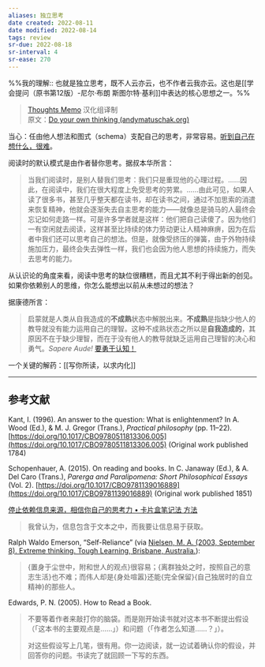 ```yaml
---
aliases: 独立思考
date created: 2022-08-11
date modified: 2022-08-14
tags: review
sr-due: 2022-08-18
sr-interval: 4
sr-ease: 270
---
```


%%我的理解:: 也就是独立思考，既不人云亦云，也不作者云我亦云。这也是[[学会提问（原书第12版）-尼尔·布朗 斯图尔特·基利]]中表达的核心思想之一。%%

> [Thoughts Memo](https://paratranz.cn/projects/3131) 汉化组译制  
> 原文：[Do your own thinking (andymatuschak.org)](https://notes.andymatuschak.org/z4enRPbLXdD8X8hCfVjaRkcGkronvhcfrgSQw)

当心：任由他人想法和图式（schema）支配自己的思考，非常容易。[听到自己在想什么，很难](https://notes.andymatuschak.org/z3ruCqbkUjU7U8MD5gaMjzmJV4GuENJ3ie1LP)。

阅读时的默认模式是由作者替你思考。据叔本华所言：

> 当我们阅读时，是别人替我们思考：我们只是重现他的心理过程。……因此，在阅读中，我们在很大程度上免受思考的劳累。……由此可见，如果人读了很多书，甚至几乎整天都在读书，却在读书之间，通过不加思索的消遣来恢复精神，他就会逐渐失去自主思考的能力——就像总是骑马的人最终会忘记如何走路一样。可是许多学者就是这样：他们把自己读傻了。因为他们一有空闲就去阅读，这样甚至比持续的体力劳动更让人精神麻痹，因为在后者中我们还可以思考自己的想法。但是，就像受挤压的弹簧，由于外物持续施加压力，最终会失去弹性一样，我们也会因为他人思想的持续施力，而失去思考的能力。

从认识论的角度来看，阅读中思考的缺位很糟糕，而且尤其不利于得出新的创见。如果你依赖别人的思维，你怎么能想出以前从未想过的想法？

据康德所言：

> 启蒙就是人类从自我造成的**不成熟**状态中解脱出来。**不成熟**是指缺少他人的教导就没有能力运用自己的理智。这种不成熟状态之所以是**自我造成的**，其原因不在于缺少理智，而在于没有他人的教导就缺乏运用自己理智的决心和勇气。_Sapere Aude!_ [要勇于认知！](https://notes.andymatuschak.org/z4enRPbLXdD8X8hCfVjaRkcGkronvhcfrgSQw)

一个关键的解药：[[写你所读，以求内化]]

___

## 参考文献

Kant, I. (1996). An answer to the question: What is enlightenment? In A. Wood (Ed.), & M. J. Gregor (Trans.), _Practical philosophy_ (pp. 11–22). [https://doi.org/10.1017/CBO9780511813306.005](https://doi.org/10.1017/CBO9780511813306.005) (Original work published 1784)

Schopenhauer, A. (2015). On reading and books. In C. Janaway (Ed.), & A. Del Caro (Trans.), _Parerga and Paralipomena: Short Philosophical Essays_ (Vol. 2). [https://doi.org/10.1017/CBO9781139016889](https://doi.org/10.1017/CBO9781139016889) (Original work published 1851)

[停止依赖信息来源，相信你自己的思考力 • 卡片盒笔记法 方法](https://zettelkasten.de/posts/dont-rely-on-source-have-faith-in-yourself/)

> 我曾认为，信息包含于文本之中，而我要让信息易于获取。

Ralph Waldo Emerson, “Self-Reliance” (via [Nielsen, M. A. (2003, September 8). Extreme thinking. Tough Learning, Brisbane, Australia.](https://notes.andymatuschak.org/z8Z2R8ZhCiEw8rgqYB5u4mcUith48CQkpznZc)):

> {置身于尘世中，附和世人的观点}很容易；{离群独处之时，按照自己的意志生活}也不难；而伟人却是{身处喧嚣}还能{完全保留}{自己独居时的自立精神}的那些人。

Edwards, P. N. (2005). How to Read a Book.

> 不要等着作者来敲打你的脑袋。而是刚开始读书就对这本书不断提出假设（「这本书的主要观点是……」）和问题（「作者怎么知道……？」）。
>
> 对这些假设写上几笔，很有用。你一边阅读，就一边试着确认你的假设，并回答你的问题。书读完了就回顾一下写的东西。
